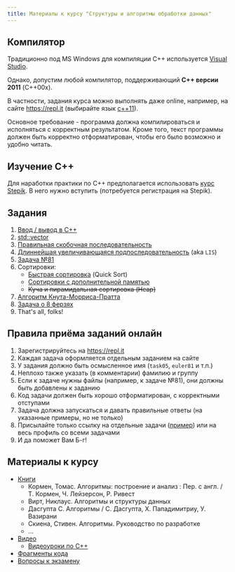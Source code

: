 ```yaml
---
title: Материалы к курсу "Структуры и алгоритмы обработки данных"
---
```


## Компилятор

Традиционно под MS Windows для компиляции C++
используется [Visual Studio](https://visualstudio.microsoft.com/).

Однако, допустим любой компилятор,
поддерживающий **C++ версии 2011** (C++00x).

В частности, задания курса можно выполнять даже online,
например,
на сайте https://repl.it
(выбирайте язык [c++11](https://repl.it/languages/cpp11)).

Основное требование - программа должна компилироваться и исполняться
с корректным результатом.
Кроме того,
текст программы должен быть корректно отформатирован,
чтобы его было возможно и удобно читать.

## Изучение C++

Для наработки практики по C++
предполагается использовать
[курс Stepik][Stepik].
В него нужно вступить
(потребуется регистрация на Stepik).

## Задания

1. [Ввод / вывод в C++](https://gitlab.com/snippets/1760478)
2. [std::vector](https://gitlab.com/snippets/1755914)
3. [Правильная скобочная последовательность](https://gitlab.com/snippets/1757496)
4. [Длиннейшая увеличивающаяся подпоследовательность](https://gitlab.com/snippets/1760484) (aka `LIS`)
5. [Задача №81](https://gitlab.com/snippets/1764873)
6. Сортировки:
    * [Быстрая сортировка][qsort] (Quick Sort)
    * [Сортировки с дополнительной памятью][sort3]
    * ~~Куча и пирамидальная сортировка (Heap)~~
7. [Алгоритм Кнута-Морриса-Пратта](https://gitlab.com/snippets/1786632)
8. [Задача о 8 ферзях](https://gitlab.com/snippets/1788847)
9. That's all, folks!

## Правила приёма заданий онлайн

1. Зарегистрируйтесь на https://repl.it
2. Каждая задача оформляется отдельным заданием на сайте
3. У задания должно быть осмысленное имя (`task05`, `euler81` и т.п.)
3. Неплохо также указать (в комментарии) фамилию и группу
3. Если к задаче нужны файлы (например, к задаче №81), они должны быть добавлены к заданию
4. Код задачи должен быть хорошо отформатирован, с корректными отступами
5. Задача должна запускаться и давать правильные ответы (на указанные примеры, но не только)
6. Присылайте только ссылку на отдельные задачи ([пример](https://repl.it/@ukoloff/all-permutations)) или на весь профиль со всеми задачами
7. И да поможет Вам Б-г!

## Материалы к курсу

- [Книги][books]
    * Кормен, Томас. Алгоритмы: построение и анализ : Пер. с англ. / Т. Кормен, Ч. Лейзерсон, Р. Ривест
    * Вирт, Никлаус. Алгоритмы и структуры данных
    * Дасгупта C. Алгоритмы / С. Дасгупта, Х. Пападимитриу, У. Вазирани
    * Скиена, Стивен. Алгоритмы. Руководство по разработке
    * ...
- [Видео](video)
    * [Видеоуроки по C++](video/c++)
- [Фрагменты кода](https://gist.github.com/ukoloff/16b8ac6f927e01513458755fc092cc98)
- [Вопросы к экзамену](exam/)

[books]: https://yadi.sk/d/tYbqVP6qyhaCvg
[qsort]: https://gitlab.com/snippets/1774228
[sort3]: https://gitlab.com/snippets/1780907
[Stepik]: https://stepik.org/join-class/aae99afbe3a96996d7d6f3aa96045e7803be5615
